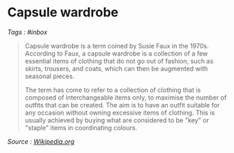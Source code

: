 # Capsule wardrobe

_Tags : #inbox_

> Capsule wardrobe is a term coined by Susie Faux in the 1970s. According to Faux, a capsule wardrobe is a collection of a few essential items of clothing that do not go out of fashion, such as skirts, trousers, and coats, which can then be augmented with seasonal pieces.
>
> The term has come to refer to a collection of clothing that is composed of interchangeable items only, to maximise the number of outfits that can be created. The aim is to have an outfit suitable for any occasion without owning excessive items of clothing. This is usually achieved by buying what are considered to be "key" or "staple" items in coordinating colours.

_Source : [Wikipedia.org](https://en.wikipedia.org/wiki/Capsule_wardrobe)_
